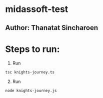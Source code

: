 # midassoft-test

## Author: Thanatat Sincharoen

# Steps to run:
1. Run
```bash
tsc knights-journey.ts
```

2. Run
```bash
node knights-journey.js
```
